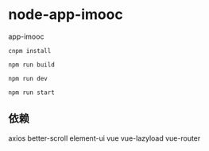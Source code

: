 # node-app-imooc
app-imooc

    cnpm install

    npm run build

    npm run dev

    npm run start


## 依赖
axios
better-scroll
element-ui
vue
vue-lazyload
vue-router
